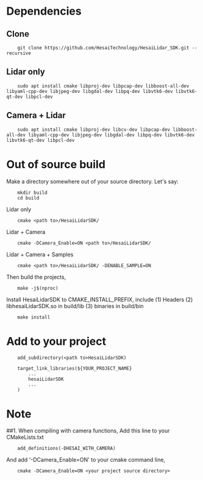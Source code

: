 # Dependencies
## Clone
```
	git clone https://github.com/HesaiTechnology/HesaiLidar_SDK.git --recursive
```

## Lidar only
```
	sudo apt install cmake libproj-dev libpcap-dev libboost-all-dev libyaml-cpp-dev libjpeg-dev libgdal-dev libpq-dev libvtk6-dev libvtk6-qt-dev libpcl-dev 
```

## Camera + Lidar

```
	sudo apt install cmake libproj-dev libcv-dev libpcap-dev libboost-all-dev libyaml-cpp-dev libjpeg-dev libgdal-dev libpq-dev libvtk6-dev libvtk6-qt-dev libpcl-dev 
```
# Out of source build

Make a directory somewhere out of your source directory. Let's say:
```
	mkdir build
	cd build 
```
Lidar only
```
	cmake <path to>/HesaiLidarSDK/  
```
Lidar + Camera
```
	cmake -DCamera_Enable=ON <path to>/HesaiLidarSDK/
```
Lidar + Camera + Samples
```
	cmake <path to>/HesaiLidarSDK/ -DENABLE_SAMPLE=ON
```
Then build the projects,
```
	make -j$(nproc)
```
Install HesaiLidarSDK to CMAKE_INSTALL_PREFIX, include (1) Headers (2) libhesaiLidarSDK.so in build/lib (3) binaries in build/bin
```
	make install
```

# Add to your project
```
	add_subdirectory(<path to>HesaiLidarSDK)

	target_link_libraries(${YOUR_PROJECT_NAME}
		...
		hesaiLidarSDK
		...
	)

```

# Note

##1. When compiling with camera functions, 
Add this line to your CMakeLists.txt
```
	add_definitions(-DHESAI_WITH_CAMERA)
```
And add '-DCamera_Enable=ON' to your cmake command line,
``` 
	cmake -DCamera_Enable=ON <your project source directory>
```


